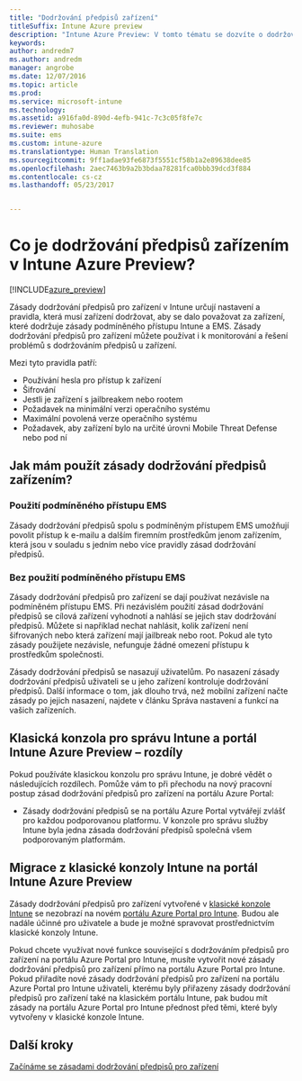 ```yaml
---
title: "Dodržování předpisů zařízení"
titleSuffix: Intune Azure preview
description: "Intune Azure Preview: V tomto tématu se dozvíte o dodržování předpisů zařízením v Microsoft Intune."
keywords: 
author: andredm7
ms.author: andredm
manager: angrobe
ms.date: 12/07/2016
ms.topic: article
ms.prod: 
ms.service: microsoft-intune
ms.technology: 
ms.assetid: a916fa0d-890d-4efb-941c-7c3c05f8fe7c
ms.reviewer: muhosabe
ms.suite: ems
ms.custom: intune-azure
ms.translationtype: Human Translation
ms.sourcegitcommit: 9ff1adae93fe6873f5551cf58b1a2e89638dee85
ms.openlocfilehash: 2aec7463b9a2b3bdaa78281fca0bbb39dcd3f884
ms.contentlocale: cs-cz
ms.lasthandoff: 05/23/2017


---
```


# <a name="what-is-device-compliance-in-intune-azure-preview"></a>Co je dodržování předpisů zařízením v Intune Azure Preview?

[!INCLUDE[azure_preview](./includes/azure_preview.md)]

Zásady dodržování předpisů pro zařízení v Intune určují nastavení a pravidla, která musí zařízení dodržovat, aby se dalo považovat za zařízení, které dodržuje zásady podmíněného přístupu Intune a EMS. Zásady dodržování předpisů pro zařízení můžete používat i k monitorování a řešení problémů s dodržováním předpisů u zařízení. 

Mezi tyto pravidla patří:

- Používání hesla pro přístup k zařízení
- Šifrování
- Jestli je zařízení s jailbreakem nebo rootem
- Požadavek na minimální verzi operačního systému
- Maximální povolená verze operačního systému
- Požadavek, aby zařízení bylo na určité úrovni Mobile Threat Defense nebo pod ní

<!---##  Concepts
Following are some terms and concepts that are useful to understanding how to use compliance policies.

### Device compliance requirements
Compliance requirements are essentially rules like requiring a device PIN or encryption that you can specify as required or not required for a compliance policy.

### Actions for noncompliance

You can specify what needs to happen when a device is determined as noncompliant. This can be a sequence of actions during a specific time.
When you specify these actions, Intune will automatically initiate them in the sequence you specify. See the following example of a sequence of
actions for a device that continues to be in the noncompliant status for
a week:

-   When the device is first determined to be non-compliant, an email with noncompliant notification is sent to the user.

-   3 days after initial noncompliance state, a follow up reminder is sent to the user.

-   5 days after initial noncompliance state, a final reminder with a notification that access to company resources will be blocked on the device in 2 days if the compliance issues are not remediated is sent to the user.

-   7 days after initial noncompliance state, access to company resources is blocked. This requires that you have conditional access policy that specifies that access from noncompliant devices should    be blocked for services such as Exchange and SharePoint.

### Grace Period

This is the time between when a device is first determined as
noncompliant to when access to company resources on that device is blocked. This time allows for time that the user has to resolve
compliance issues on the device. You can also use this time to create your action sequences to send notifications to the user before their access is blocked.

Remember that you need to implement conditional access policies in addition to compliance policies in order for access to company resources to be blocked.--->

##  <a name="how-should-i-use-a-device-compliance-policy"></a>Jak mám použít zásady dodržování předpisů zařízením?

### <a name="using-ems-conditional-access"></a>Použití podmíněného přístupu EMS
Zásady dodržování předpisů spolu s podmíněným přístupem EMS umožňují povolit přístup k e-mailu a dalším firemním prostředkům jenom zařízením, která jsou v souladu s jedním nebo více pravidly zásad dodržování předpisů.

### <a name="not-using-ems-conditional-access"></a>Bez použití podmíněného přístupu EMS
Zásady dodržování předpisů pro zařízení se dají používat nezávisle na podmíněném přístupu EMS.
Při nezávislém použití zásad dodržování předpisů se cílová zařízení vyhodnotí a nahlásí se jejich stav dodržování předpisů. Můžete si například nechat nahlásit, kolik zařízení není šifrovaných nebo která zařízení mají jailbreak nebo root. Pokud ale tyto zásady použijete nezávisle, nefunguje žádné omezení přístupu k prostředkům společnosti.

Zásady dodržování předpisů se nasazují uživatelům. Po nasazení zásady dodržování předpisů uživateli se u jeho zařízení kontroluje dodržování předpisů. Další informace o tom, jak dlouho trvá, než mobilní zařízení načte zásady po jejich nasazení, najdete v článku Správa nastavení a funkcí na vašich zařízeních.

##  <a name="intune-classic-admin-console-vs-intune-azure-preview-portal"></a>Klasická konzola pro správu Intune a portál Intune Azure Preview – rozdíly

Pokud používáte klasickou konzolu pro správu Intune, je dobré vědět o následujících rozdílech. Pomůže vám to při přechodu na nový pracovní postup zásad dodržování předpisů pro zařízení na portálu Azure Portal:

-   Zásady dodržování předpisů se na portálu Azure Portal vytvářejí zvlášť pro každou podporovanou platformu. V konzole pro správu služby Intune byla jedna zásada dodržování předpisů společná všem podporovaným platformám.

<!--- -   In the Azure portal, you have the ability to specify actions and notifications that are intiated when a device is determined to be noncompliant. This ability does not exist in the Intune admin console.

-   In the Azure portal, you can set a grace period to allow time for the end-user to get their device back to compliance status before they completely lose the ability to get company data on their device. This is not available in the Intune admin console.--->

##  <a name="migration-from-intune-classic-console-to-intune-azure-preview-portal"></a>Migrace z klasické konzoly Intune na portál Intune Azure Preview

Zásady dodržování předpisů pro zařízení vytvořené v [klasické konzole Intune](https://manage.microsoft.com) se nezobrazí na novém [portálu Azure Portal pro Intune](https://portal.azure.com). Budou ale nadále účinné pro uživatele a bude je možné spravovat prostřednictvím klasické konzoly Intune.

Pokud chcete využívat nové funkce související s dodržováním předpisů pro zařízení na portálu Azure Portal pro Intune, musíte vytvořit nové zásady dodržování předpisů pro zařízení přímo na portálu Azure Portal pro Intune. Pokud přiřadíte nové zásady dodržování předpisů pro zařízení na portálu Azure Portal pro Intune uživateli, kterému byly přiřazeny zásady dodržování předpisů pro zařízení také na klasickém portálu Intune, pak budou mít zásady na portálu Azure Portal pro Intune přednost před těmi, které byly vytvořeny v klasické konzole Intune.

##  <a name="next-steps"></a>Další kroky

[Začínáme se zásadami dodržování předpisů pro zařízení](device-compliance-get-started.md)


<!---### See also

Conditional access--->

